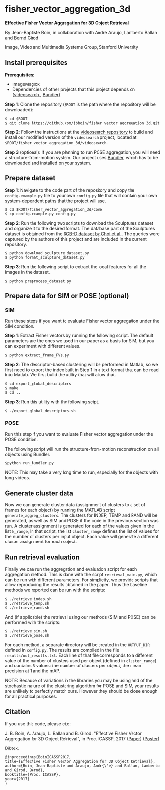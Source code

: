 # fisher_vector_aggregation_3d

**Effective Fisher Vector Aggregation for 3D Object Retrieval**

By Jean-Baptiste Boin, in collaboration with Andr&eacute; Araujo, Lamberto Ballan and Bernd Girod

Image, Video and Multimedia Systems Group, Stanford University


## Install prerequisites

**Prerequisites**:
- ImageMagick
- Dependencies of other projects that this project depends on ([videosearch ](https://github.com/andrefaraujo/videosearch), [Bundler](https://github.com/snavely/bundler_sfm))

**Step 1**: Clone the repository (`$ROOT` is the path where the repository will be downloaded):

    $ cd $ROOT
    $ git clone https://github.com/jbboin/fisher_vector_aggregation_3d.git

**Step 2**: Follow the instructions at the [videosearch repository](https://github.com/andrefaraujo/videosearch) to build and install our modified version of the `videosearch` project, located at `$ROOT/fisher_vector_aggregation_3d/videosearch`.

**Step 3** (optional): If you are planning to run POSE aggregation, you will need a structure-from-motion system. Our project uses [Bundler](https://github.com/snavely/bundler_sfm), which has to be downloaded and installed on your system.


## Prepare dataset

**Step 1**: Navigate to the code part of the repository and copy the `config.example.py` file to your own `config.py` file that will contain your own system-dependent paths that the project will use.

    $ cd $ROOT/fisher_vector_aggregation_3d/code
    $ cp config.example.py config.py

**Step 2**: Run the following two scripts to download the Sculptures dataset and organize it to the desired format. The database part of the Sculptures dataset is obtained from the [RGB-D dataset by Choi et al.](http://redwood-data.org/3dscan/). The queries were captured by the authors of this project and are included in the current repository.

    $ python download_sculpture_dataset.py
    $ python format_sculpture_dataset.py

**Step 3**: Run the following script to extract the local features for all the images in the dataset.

    $ python preprocess_dataset.py


## Prepare data for SIM or POSE (optional)

### SIM

Run these steps if you want to evaluate Fisher vector aggregation under the SIM condition.

**Step 1**: Extract Fisher vectors by running the following script. The default parameters are the ones we used in our paper as a basis for SIM, but you can experiment with different values.

    $ python extract_frame_FVs.py

**Step 2**: The descriptor-based clustering will be performed in Matlab, so we first need to export the index built in Step 1 in a text format that can be read into Matlab. We first build the utility that will allow that.

    $ cd export_global_descriptors
    $ make
    $ cd ..

**Step 3**: Run this utility with the following scipt.

    $ ./export_global_descriptors.sh


### POSE

Run this step if you want to evaluate Fisher vector aggregation under the POSE condition.

The following script will run the structure-from-motion reconstruction on all objects using Bundler.

    $python run_bundler.py

NOTE: This may take a very long time to run, especially for the objects with long videos.


## Generate cluster data

Now we can generate cluster data (assignment of clusters to a set of frames for each object) by running the MATLAB script `generate_aggreg_clusters`. The clusters for INDEP, TEMP and RAND will be generated, as well as SIM and POSE if the code in the previous section was run. A cluster assignment is generated for each of the values given in the list `k_range`, In that script, the list `cluster_range` defines the list of values for the number of clusters per input object. Each value will generate a different cluster assignment for each object.


## Run retrieval evaluation

Finally we can run the aggregation and evaluation script for each aggregation method. This is done with the script `retrieval_main.py`, which can be run with different parameters. For simplicity, we provide scripts that allow reproducing the results obtained in the paper. Thus the baseline methods we reported can be run with the scripts:

    $ ./retrieve_indep.sh
    $ ./retrieve_temp.sh
    $ ./retrieve_rand.sh

And (if applicable) the retrieval using our methods (SIM and POSE) can be performed with the scripts:

    $ ./retrieve_sim.sh
    $ ./retrieve_pose.sh

For each method, a separate directory will be created in the `OUTPUT_DIR` defined in `config.py`. The results are compiled in the file `results/out_results.txt`. Each line of that file corresponds to a different value of the number of clusters used per object (defined in `cluster_range`) and contains 3 values: the number of clusters per object, the mean precision at 1 and the mAP.

NOTE: Because of variations in the libraries you may be using and of the stochastic nature of the clustering algorithm for POSE and SIM, your results are unlikely to perfectly match ours. However they should be close enough for all practical purposes.


## Citation
If you use this code, please cite:

J. B. Boin, A. Araujo, L. Ballan and B. Girod. "Effective Fisher Vector Aggregation for 3D Object Retrieval", in Proc. ICASSP, 2017 ([Paper](https://web.stanford.edu/~jbboin/doc/2017_ICASSP.pdf)) ([Poster](http://web.stanford.edu/~jbboin/doc/2017_ICASSP_poster.pdf))

Bibtex:

    @inproceedings{BoinICASSP2017,
    title={Effective Fisher Vector Aggregation for 3D Object Retrieval},
    author={Boin, Jean-Baptiste and Araujo, Andr{\'e} and Ballan, Lamberto and Girod, Bernd},
    booktitle={Proc. ICASSP},
    year={2017}
    }
